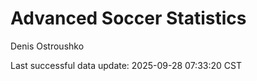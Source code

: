 # Advanced Soccer Statistics
Denis Ostroushko

<!-- gfm -->

Last successful data update: 2025-09-28 07:33:20 CST
